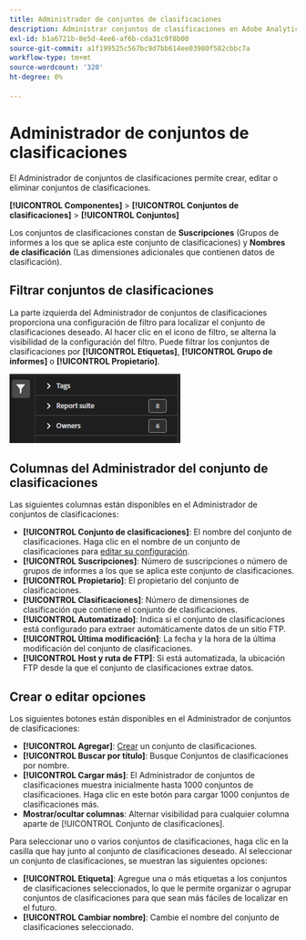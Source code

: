 ```yaml
---
title: Administrador de conjuntos de clasificaciones
description: Administrar conjuntos de clasificaciones en Adobe Analytics.
exl-id: b1a6721b-8e5d-4ee6-af6b-cda31c9f8b00
source-git-commit: a1f199525c567bc9d7bb614ee03980f582cbbc7a
workflow-type: tm+mt
source-wordcount: '320'
ht-degree: 0%

---
```


# Administrador de conjuntos de clasificaciones

El Administrador de conjuntos de clasificaciones permite crear, editar o eliminar conjuntos de clasificaciones.

**[!UICONTROL Componentes]** > **[!UICONTROL Conjuntos de clasificaciones]** > **[!UICONTROL Conjuntos]**

Los conjuntos de clasificaciones constan de **Suscripciones** (Grupos de informes a los que se aplica este conjunto de clasificaciones) y **Nombres de clasificación** (Las dimensiones adicionales que contienen datos de clasificación).

## Filtrar conjuntos de clasificaciones

La parte izquierda del Administrador de conjuntos de clasificaciones proporciona una configuración de filtro para localizar el conjunto de clasificaciones deseado. Al hacer clic en el icono de filtro, se alterna la visibilidad de la configuración del filtro. Puede filtrar los conjuntos de clasificaciones por **[!UICONTROL Etiquetas]**, **[!UICONTROL Grupo de informes]** o **[!UICONTROL Propietario]**.

![Filtros del conjunto de clasificaciones](../assets/classification-set-filters.png)

## Columnas del Administrador del conjunto de clasificaciones

Las siguientes columnas están disponibles en el Administrador de conjuntos de clasificaciones:

* **[!UICONTROL Conjunto de clasificaciones]**: El nombre del conjunto de clasificaciones. Haga clic en el nombre de un conjunto de clasificaciones para [editar su configuración](settings.md).
* **[!UICONTROL Suscripciones]**: Número de suscripciones o número de grupos de informes a los que se aplica este conjunto de clasificaciones.
* **[!UICONTROL Propietario]**: El propietario del conjunto de clasificaciones.
* **[!UICONTROL Clasificaciones]**: Número de dimensiones de clasificación que contiene el conjunto de clasificaciones.
* **[!UICONTROL Automatizado]**: Indica si el conjunto de clasificaciones está configurado para extraer automáticamente datos de un sitio FTP.
* **[!UICONTROL Última modificación]**: La fecha y la hora de la última modificación del conjunto de clasificaciones.
* **[!UICONTROL Host y ruta de FTP]**: Si está automatizada, la ubicación FTP desde la que el conjunto de clasificaciones extrae datos.

## Crear o editar opciones

Los siguientes botones están disponibles en el Administrador de conjuntos de clasificaciones:

* **[!UICONTROL Agregar]**: [Crear](create.md) un conjunto de clasificaciones.
* **[!UICONTROL Buscar por título]**: Busque Conjuntos de clasificaciones por nombre.
* **[!UICONTROL Cargar más]**: El Administrador de conjuntos de clasificaciones muestra inicialmente hasta 1000 conjuntos de clasificaciones. Haga clic en este botón para cargar 1000 conjuntos de clasificaciones más.
* **Mostrar/ocultar columnas**: Alternar visibilidad para cualquier columna aparte de [!UICONTROL Conjunto de clasificaciones].

Para seleccionar uno o varios conjuntos de clasificaciones, haga clic en la casilla que hay junto al conjunto de clasificaciones deseado. Al seleccionar un conjunto de clasificaciones, se muestran las siguientes opciones:

* **[!UICONTROL Etiqueta]**: Agregue una o más etiquetas a los conjuntos de clasificaciones seleccionados, lo que le permite organizar o agrupar conjuntos de clasificaciones para que sean más fáciles de localizar en el futuro.
* **[!UICONTROL Cambiar nombre]**: Cambie el nombre del conjunto de clasificaciones seleccionado.
